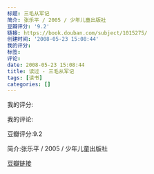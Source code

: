 ```yaml
---
标题: 三毛从军记
简介: 张乐平 / 2005 / 少年儿童出版社
豆瓣评分: '9.2'
链接: https://book.douban.com/subject/1015275/
创建时间: '2008-05-23 15:08:44'
我的评分:
标签:
评论:
date: 2008-05-23 15:08:44
title: 读过 - 三毛从军记
tags: [读书]
categories: []
---
```


我的评分:

我的评论:

豆瓣评分:9.2

简介:张乐平 / 2005 / 少年儿童出版社

[豆瓣链接](https://book.douban.com/subject/1015275/)

